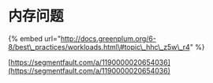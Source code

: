 # 内存问题



{% embed url="http://docs.greenplum.org/6-8/best\_practices/workloads.html\#topic\_hhc\_z5w\_r4" %}

[https://segmentfault.com/a/1190000020654036](https://segmentfault.com/a/1190000020654036)

